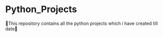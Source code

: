 # Python_Projects
🐍This repository contains all the python projects which i have created till date🐍


